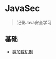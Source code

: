 # JavaSec
> 记录Java安全学习
## 基础
* [类加载机制](https://github.com/X1lyS/JavaSec/blob/main/%E5%9F%BA%E7%A1%80/%E7%B1%BB%E5%8A%A0%E8%BD%BD%E6%9C%BA%E5%88%B6.md)

